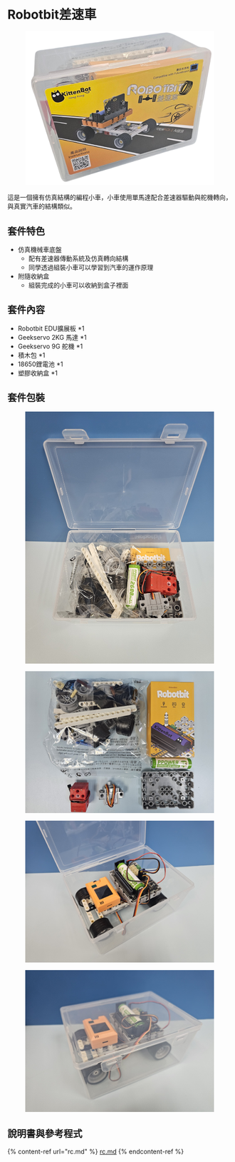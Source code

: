 # Robotbit差速車

<figure><img src="../../.gitbook/assets/差速車Packing.png" alt=""><figcaption></figcaption></figure>

這是一個擁有仿真結構的編程小車，小車使用單馬達配合差速器驅動與舵機轉向，與真實汽車的結構類似。

## 套件特色

* 仿真機械車底盤
  * 配有差速器傳動系統及仿真轉向結構
  * 同學透過組裝小車可以學習到汽車的運作原理
* 附隨收納盒
  * 組裝完成的小車可以收納到盒子裡面

## 套件內容

* Robotbit EDU擴展板 \*1
* Geekservo 2KG 馬達 \*1
* Geekservo 9G 舵機 \*1
* 積木包 \*1
* 18650鋰電池 \*1
* 塑膠收納盒 \*1

## 套件包裝

<div>

<figure><img src="../../.gitbook/assets/20240731_122646.jpg" alt=""><figcaption></figcaption></figure>

 

<figure><img src="../../.gitbook/assets/20240731_122813.jpg" alt=""><figcaption></figcaption></figure>

</div>

<div>

<figure><img src="../../.gitbook/assets/20240731_125839.jpg" alt=""><figcaption></figcaption></figure>

 

<figure><img src="../../.gitbook/assets/20240731_125807.jpg" alt=""><figcaption></figcaption></figure>

</div>

## 說明書與參考程式

{% content-ref url="rc.md" %}
[rc.md](rc.md)
{% endcontent-ref %}
